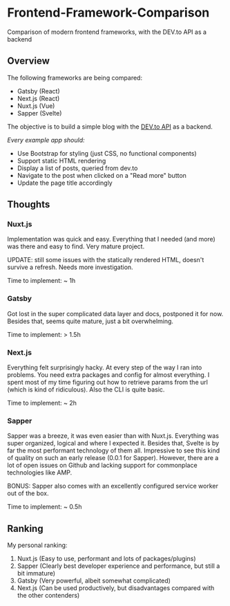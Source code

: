 # Frontend-Framework-Comparison
Comparison of modern frontend frameworks, with the DEV.to API as a backend

## Overview

The following frameworks are being compared:
- Gatsby (React)
- Next.js (React)
- Nuxt.js (Vue)
- Sapper (Svelte)

The objective is to build a simple blog with the [DEV.to API](https://docs.dev.to/api/) as a backend. 

*Every example app should:*
- Use Bootstrap for styling (just CSS, no functional components)
- Support static HTML rendering
- Display a list of posts, queried from dev.to
- Navigate to the post when clicked on a "Read more" button
- Update the page title accordingly

## Thoughts

### Nuxt.js

Implementation was quick and easy. Everything that I needed (and more) was there and easy to find. Very mature project.

UPDATE: still some issues with the statically rendered HTML, doesn't survive a refresh. Needs more investigation.

Time to implement: ~ 1h

### Gatsby 

Got lost in the super complicated data layer and docs, postponed it for now. Besides that, seems quite mature, just a bit overwhelming.

Time to implement: > 1.5h

### Next.js

Everything felt surprisingly hacky. At every step of the way I ran into problems. You need extra packages and config for almost everything. I spent most of my time figuring out how to retrieve params from the url (which is kind of ridiculous). Also the CLI is quite basic.

Time to implement: ~ 2h

### Sapper

Sapper was a breeze, it was even easier than with Nuxt.js. Everything was super organized, logical and where I expected it. Besides that, Svelte is by far the most performant technology of them all. Impressive to see this kind of quality on such an early release (0.0.1 for Sapper). However, there are a lot of open issues on Github and lacking support for commonplace technologies like AMP.

BONUS: Sapper also comes with an excellently configured service worker out of the box.

Time to implement: ~ 0.5h

## Ranking

My personal ranking:
1. Nuxt.js (Easy to use, performant and lots of packages/plugins)
2. Sapper (Clearly best developer experience and performance, but still a bit immature)
3. Gatsby (Very powerful, albeit somewhat complicated)
4. Next.js (Can be used productively, but disadvantages compared with the other contenders)
